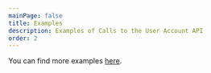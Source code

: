```yaml
---
mainPage: false
title: Examples
description: Examples of Calls to the User Account API
order: 2
---
```


You can find more examples [here](/docs/general/examples.html).

